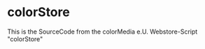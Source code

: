 colorStore
==========

This is the SourceCode from the colorMedia e.U. Webstore-Script "colorStore"
